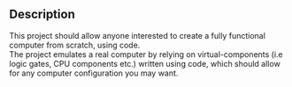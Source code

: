## Description
This project should allow anyone interested to create a fully functional computer from scratch, using code.   
The project emulates a real computer by relying on virtual-components (i.e logic gates, CPU components etc.) written using code,
which should allow for any computer configuration you may want.

